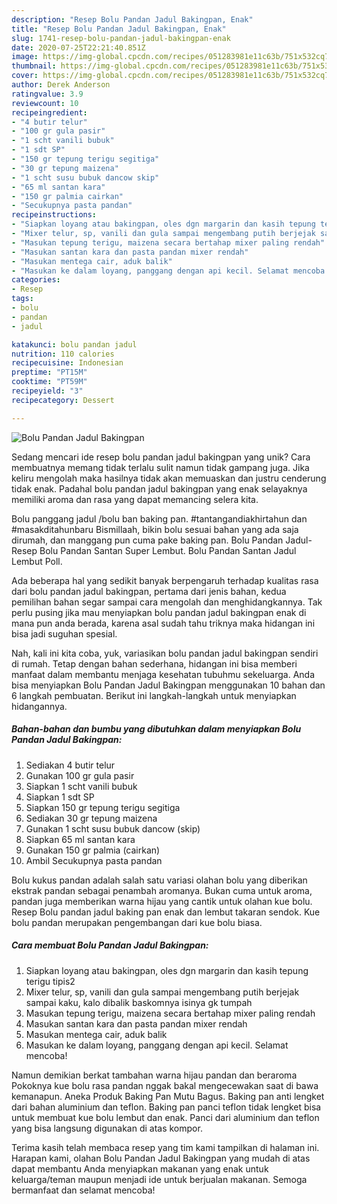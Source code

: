 ```yaml
---
description: "Resep Bolu Pandan Jadul Bakingpan, Enak"
title: "Resep Bolu Pandan Jadul Bakingpan, Enak"
slug: 1741-resep-bolu-pandan-jadul-bakingpan-enak
date: 2020-07-25T22:21:40.851Z
image: https://img-global.cpcdn.com/recipes/051283981e11c63b/751x532cq70/bolu-pandan-jadul-bakingpan-foto-resep-utama.jpg
thumbnail: https://img-global.cpcdn.com/recipes/051283981e11c63b/751x532cq70/bolu-pandan-jadul-bakingpan-foto-resep-utama.jpg
cover: https://img-global.cpcdn.com/recipes/051283981e11c63b/751x532cq70/bolu-pandan-jadul-bakingpan-foto-resep-utama.jpg
author: Derek Anderson
ratingvalue: 3.9
reviewcount: 10
recipeingredient:
- "4 butir telur"
- "100 gr gula pasir"
- "1 scht vanili bubuk"
- "1 sdt SP"
- "150 gr tepung terigu segitiga"
- "30 gr tepung maizena"
- "1 scht susu bubuk dancow skip"
- "65 ml santan kara"
- "150 gr palmia cairkan"
- "Secukupnya pasta pandan"
recipeinstructions:
- "Siapkan loyang atau bakingpan, oles dgn margarin dan kasih tepung terigu tipis2"
- "Mixer telur, sp, vanili dan gula sampai mengembang putih berjejak sampai kaku, kalo dibalik baskomnya isinya gk tumpah"
- "Masukan tepung terigu, maizena secara bertahap mixer paling rendah"
- "Masukan santan kara dan pasta pandan mixer rendah"
- "Masukan mentega cair, aduk balik"
- "Masukan ke dalam loyang, panggang dengan api kecil. Selamat mencoba!"
categories:
- Resep
tags:
- bolu
- pandan
- jadul

katakunci: bolu pandan jadul 
nutrition: 110 calories
recipecuisine: Indonesian
preptime: "PT15M"
cooktime: "PT59M"
recipeyield: "3"
recipecategory: Dessert

---
```



![Bolu Pandan Jadul Bakingpan](https://img-global.cpcdn.com/recipes/051283981e11c63b/751x532cq70/bolu-pandan-jadul-bakingpan-foto-resep-utama.jpg)

Sedang mencari ide resep bolu pandan jadul bakingpan yang unik? Cara membuatnya memang tidak terlalu sulit namun tidak gampang juga. Jika keliru mengolah maka hasilnya tidak akan memuaskan dan justru cenderung tidak enak. Padahal bolu pandan jadul bakingpan yang enak selayaknya memiliki aroma dan rasa yang dapat memancing selera kita.

Bolu panggang jadul /bolu ban baking pan. #tantangandiakhirtahun dan #masakditahunbaru Bismillaah, bikin bolu sesuai bahan yang ada saja dirumah, dan manggang pun cuma pake baking pan. Bolu Pandan Jadul-Resep Bolu Pandan Santan Super Lembut. Bolu Pandan Santan Jadul Lembut Poll.

Ada beberapa hal yang sedikit banyak berpengaruh terhadap kualitas rasa dari bolu pandan jadul bakingpan, pertama dari jenis bahan, kedua pemilihan bahan segar sampai cara mengolah dan menghidangkannya. Tak perlu pusing jika mau menyiapkan bolu pandan jadul bakingpan enak di mana pun anda berada, karena asal sudah tahu triknya maka hidangan ini bisa jadi suguhan spesial.


Nah, kali ini kita coba, yuk, variasikan bolu pandan jadul bakingpan sendiri di rumah. Tetap dengan bahan sederhana, hidangan ini bisa memberi manfaat dalam membantu menjaga kesehatan tubuhmu sekeluarga. Anda bisa menyiapkan Bolu Pandan Jadul Bakingpan menggunakan 10 bahan dan 6 langkah pembuatan. Berikut ini langkah-langkah untuk menyiapkan hidangannya.

<!--inarticleads1-->

##### Bahan-bahan dan bumbu yang dibutuhkan dalam menyiapkan Bolu Pandan Jadul Bakingpan:

1. Sediakan 4 butir telur
1. Gunakan 100 gr gula pasir
1. Siapkan 1 scht vanili bubuk
1. Siapkan 1 sdt SP
1. Siapkan 150 gr tepung terigu segitiga
1. Sediakan 30 gr tepung maizena
1. Gunakan 1 scht susu bubuk dancow (skip)
1. Siapkan 65 ml santan kara
1. Gunakan 150 gr palmia (cairkan)
1. Ambil Secukupnya pasta pandan


Bolu kukus pandan adalah salah satu variasi olahan bolu yang diberikan ekstrak pandan sebagai penambah aromanya. Bukan cuma untuk aroma, pandan juga memberikan warna hijau yang cantik untuk olahan kue bolu. Resep Bolu pandan jadul baking pan enak dan lembut takaran sendok. Kue bolu pandan merupakan pengembangan dari kue bolu biasa. 

<!--inarticleads2-->

##### Cara membuat Bolu Pandan Jadul Bakingpan:

1. Siapkan loyang atau bakingpan, oles dgn margarin dan kasih tepung terigu tipis2
1. Mixer telur, sp, vanili dan gula sampai mengembang putih berjejak sampai kaku, kalo dibalik baskomnya isinya gk tumpah
1. Masukan tepung terigu, maizena secara bertahap mixer paling rendah
1. Masukan santan kara dan pasta pandan mixer rendah
1. Masukan mentega cair, aduk balik
1. Masukan ke dalam loyang, panggang dengan api kecil. Selamat mencoba!


Namun demikian berkat tambahan warna hijau pandan dan beraroma Pokoknya kue bolu rasa pandan nggak bakal mengecewakan saat di bawa kemanapun. Aneka Produk Baking Pan Mutu Bagus. Baking pan anti lengket dari bahan aluminium dan teflon. Baking pan panci teflon tidak lengket bisa untuk membuat kue bolu lembut dan enak. Panci dari aluminium dan teflon yang bisa langsung digunakan di atas kompor. 

Terima kasih telah membaca resep yang tim kami tampilkan di halaman ini. Harapan kami, olahan Bolu Pandan Jadul Bakingpan yang mudah di atas dapat membantu Anda menyiapkan makanan yang enak untuk keluarga/teman maupun menjadi ide untuk berjualan makanan. Semoga bermanfaat dan selamat mencoba!
